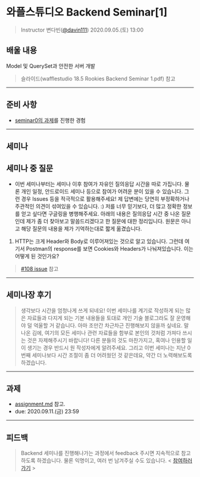 # 와플스튜디오 Backend Seminar[1]

> Instructor 변다빈([@davin111](https://github.com/davin111))
> 2020.09.05.(토) 13:00

## 배울 내용
Model 및 QuerySet과 안전한 서버 개발
> 슬라이드(wafflestudio 18.5 Rookies Backend Seminar 1.pdf) 참고

---

## 준비 사항
- [seminar0의 과제](../seminar0/assignment.md)를 진행한 경험

---

## 세미나


## 세미나 중 질문
- 이번 세미나부터는 세미나 이후 참여가 자유인 질의응답 시간을 따로 가집니다. 물론 개인 일정, 안드로이드 세미나 등으로 참여가 어려운 분이 있을 수 있습니다.
 그런 경우 Issues 등을 적극적으로 활용해주세요! 제 답변에는 당연히 부정확하거나 주관적인 의견이 섞여있을 수 있습니다. :) 저를 너무 믿기보다,
더 많고 정확한 정보를 얻고 싶다면 구글링을 병행해주세요. 아래의 내용은 질의응답 시간 중 나온 질문인데 제가 좀 더 찾아보고 말씀드리겠다고 한 질문에 대한
정리입니다. 원문은 아니고 해당 질문의 내용을 제가 기억하는대로 짧게 옮겼습니다.

1. HTTP는 크게 Header와 Body로 이루어져있는 것으로 알고 있습니다. 그런데 여기서 Postman의 response를 보면 Cookies와 Headers가 나눠져있습니다.
이는 어떻게 된 것인가요?
> [#108 issue](https://github.com/wafflestudio/rookies/issues/108) 참고

---

## 세미나장 후기
> 생각보다 시간을 엄청나게 쓰게 되네요! 이번 세미나를 계기로 작성하게 되는 많은 자료들과 다지게 되는 기본 내용들을 토대로 개인 기술 블로그라도 잘 운영해야
> 덜 억울할 거 같습니다. 아마 조만간 차근차근 진행해보지 않을까 싶네요. 말 나온 김에, 여기의 모든 세미나 관련 자료들을 함부로 본인의 것처럼 가져다 쓰시는 것은
> 자제해주시기 바랍니다! 다른 분들의 것도 마찬가지고, 혹여나 인용할 일이 생기는 경우 반드시 원 작성자에게 알려주세요. 그리고 이번 세미나는 지난 0번째
> 세미나보다 시간 조절이 좀 더 어려웠던 것 같은데요, 약간 더 노력해보도록 하겠습니다.

---

## 과제
- [assignment.md](assignment.md) 참고.
- due: 2020.09.11.(금) 23:59

---

## 피드백
> Backend 세미나를 진행해나가는 과정에서 feedback 주시면 지속적으로 참고하도록 하겠습니다. 물론 익명이고, 여러 번 남겨주실 수도 있습니다.
> < [참여하러 가기](https://forms.gle/3K2NK2uge8aABDB66) >
